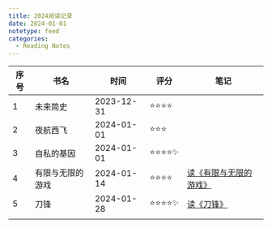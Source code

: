 ```yaml
---
title: 2024阅读记录
date: 2024-01-01
notetype: feed
categories:
  - Reading Notes
---
```

| 序号 | 书名 | 时间 | 评分 | 笔记 |
| ---- | ---- | ---- | ---- | ---- |
| 1 | 未来简史 | 2023-12-31 | ⭐️⭐️⭐️⭐️ |  |
| 2 | 夜航西飞 | 2024-01-01 | ⭐️⭐️⭐️ |  |
| 3 | 自私的基因 | 2024-01-01 | ⭐️⭐️⭐️⭐️✨ |  |
| 4 | 有限与无限的游戏 | 2024-01-14 | ⭐️⭐️⭐️⭐️ | [读《有限与无限的游戏》](./20240114_读《有限与无限的游戏》) |
| 5 | 刀锋 | 2024-01-28 | ⭐️⭐️⭐️⭐️✨ | [读《刀锋》](./20240128_读《刀锋》) |
|  |  |  |  |  |
